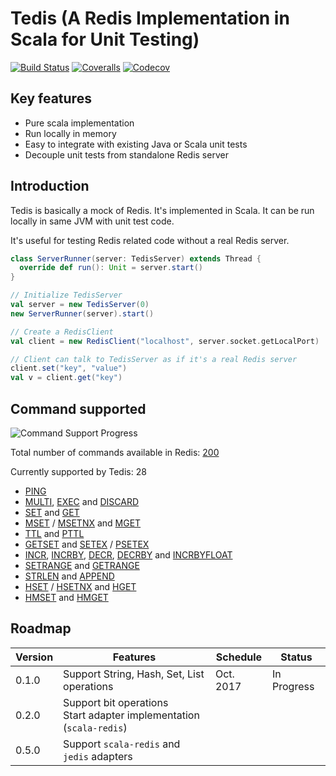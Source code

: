 # Tedis (A Redis Implementation in Scala for Unit Testing)

[![Build Status](https://img.shields.io/travis/dzhg/tedis/master.svg)](https://travis-ci.org/dzhg/tedis) 
[![Coveralls](https://img.shields.io/coveralls/dzhg/tedis/master.svg)](https://coveralls.io/github/dzhg/tedis?branch=master)
[![Codecov](https://img.shields.io/codecov/c/github/dzhg/tedis.svg)](https://codecov.io/gh/dzhg/tedis)

## Key features

* Pure scala implementation
* Run locally in memory
* Easy to integrate with existing Java or Scala unit tests
* Decouple unit tests from standalone Redis server

## Introduction

Tedis is basically a mock of Redis. It's implemented in Scala. It can be run locally in same JVM with unit test code.

It's useful for testing Redis related code without a real Redis server.

```Scala
class ServerRunner(server: TedisServer) extends Thread {
  override def run(): Unit = server.start()
}

// Initialize TedisServer
val server = new TedisServer(0)
new ServerRunner(server).start()

// Create a RedisClient
val client = new RedisClient("localhost", server.socket.getLocalPort)

// Client can talk to TedisServer as if it's a real Redis server
client.set("key", "value")
val v = client.get("key")
```

## Command supported

![Command Support Progress](https://img.shields.io/badge/progress-28%2F200-orange.svg)

Total number of commands available in Redis: [200](https://redis.io/commands)

Currently supported by Tedis: 28

 * [PING](https://redis.io/commands/ping)
 * [MULTI](https://redis.io/commands/multi), [EXEC](https://redis.io/commands/exec) and [DISCARD](https://redis.io/commands/discard)
 * [SET](https://redis.io/commands/set) and [GET](https://redis.io/commands/get)
 * [MSET](https://redis.io/commands/mset) / [MSETNX](https://redis.io/commands/msetnx) and [MGET](https://redis.io/commands/mget)
 * [TTL](https://redis.io/commands/ttl) and [PTTL](https://redis.io/commands/pttl)
 * [GETSET](https://redis.io/commands/getset) and [SETEX](https://redis.io/commands/setex) / [PSETEX](https://redis.io/commands/psetex)
 * [INCR](https://redis.io/commands/incr), [INCRBY](https://redis.io/commands/incrby), [DECR](https://redis.io/commands/decr), [DECRBY](https://redis.io/commands/decrby) and [INCRBYFLOAT](https://redis.io/commands/incrbyfloat)
 * [SETRANGE](https://redis.io/commands/setrange) and [GETRANGE](https://redis.io/commands/getrange)
 * [STRLEN](https://redis.io/commands/strlen) and [APPEND](https://redis.io/commands/append)
 * [HSET](https://redis.io/commands/hset) / [HSETNX](https://redis.io/commands/hsetnx) and [HGET](https://redis.io/commands/hget)
 * [HMSET](https://redis.io/commands/hmset) and [HMGET](https://redis.io/commands/hmget)

## Roadmap
| Version | Features                                                                 | Schedule  | Status      |
|---------|--------------------------------------------------------------------------|-----------|-------------|
| 0.1.0   | Support String, Hash, Set, List operations                               | Oct. 2017 | In Progress |
| 0.2.0   | Support bit operations <br/>Start adapter implementation (`scala-redis`) |           |             |
| 0.5.0   | Support `scala-redis` and `jedis` adapters                               |           |             |

